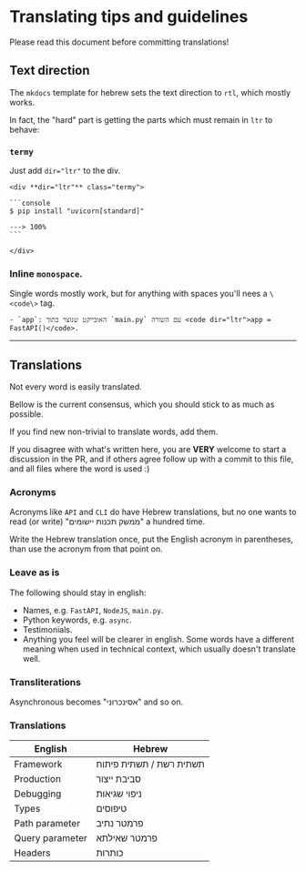 # Translating tips and guidelines

Please read this document before committing translations!

## Text direction

The `mkdocs` template for hebrew sets the text direction to `rtl`, which mostly works.

In fact, the "hard" part is getting the parts which must remain in `ltr` to behave:

### `termy`

Just add `dir="ltr"` to the div.

    <div **dir="ltr"** class="termy">
    
    ```console
    $ pip install "uvicorn[standard]"
    
    ---> 100%
    ```
    
    </div>

### Inline `monospace`.

Single words mostly work, but for anything with spaces you'll nees a `\<code\>` tag.

    - `app`: האובייקט שנוצר בתוך `main.py` עם השורה <code dir="ltr">app = FastAPI()</code>.


---

## Translations

Not every word is easily translated.

Bellow is the current consensus, which you should stick to as much as possible.

If you find new non-trivial to translate words, add them.

If you disagree with what's written here,
you are **VERY** welcome to start a discussion in the PR,
and if others agree follow up with a commit to this file,
and all files where the word is used :)

### Acronyms

Acronyms like `API` and `CLI` do have Hebrew translations,
but no one wants to read (or write) "ממשק תכנות יישומים" a hundred time.

Write the Hebrew translation once,
put the English acronym in parentheses,
than use the acronym from that point on.


### Leave as is

The following should stay in english:

- Names, e.g. `FastAPI`, `NodeJS`, `main.py`. 
- Python keywords, e.g. `async`.
- Testimonials.
- Anything you feel will be clearer in english.
  Some words have a different meaning when used in technical context,
  which usually doesn't translate well.

### Transliterations

Asynchronous becomes "אסינכרוני" and so on. 
  
### Translations

| English         | Hebrew                  |
|-----------------|-------------------------|
| Framework       | תשתית רשת / תשתית פיתוח |
| Production      | סביבת ייצור             |
| Debugging       | ניפוי שגיאות            |
| Types           | טיפוסים                 |
| Path parameter  | פרמטר נתיב              | 
| Query parameter | פרמטר שאילתא            |
| Headers         | כותרות                  |
